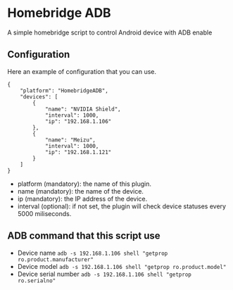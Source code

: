 # Homebridge ADB

A simple homebridge script to control Android device with ADB enable

## Configuration

Here an example of configuration that you can use.

	{
	    "platform": "HomebridgeADB",
	    "devices": [
	        {
	            "name": "NVIDIA Shield",
	            "interval": 1000,
	            "ip": "192.168.1.106"
	        },
	        {
	            "name": "Meizu",
	            "interval": 1000,
	            "ip": "192.168.1.121"
	        }
	    ]
	}
	
* platform (mandatory): the name of this plugin.
* name (mandatory): the name of the device.
* ip (mandatory): the IP address of the device.
* interval (optional): if not set, the plugin will check device statuses every 5000 miliseconds.

## ADB command that this script use

* Device name `adb -s 192.168.1.106 shell "getprop ro.product.manufacturer"`
* Device model `adb -s 192.168.1.106 shell "getprop ro.product.model"`
* Device serial number 
`adb -s 192.168.1.106 shell "getprop ro.serialno"`
